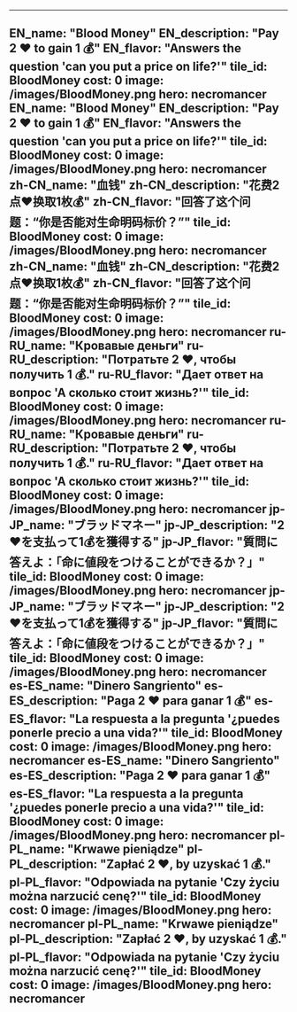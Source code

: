 ---

EN_name: "Blood Money"
EN_description: "Pay 2 ❤️ to gain 1 💰"
EN_flavor: "Answers the question 'can you put a price on life?'"
tile_id: BloodMoney
cost: 0
image: /images/BloodMoney.png
hero: necromancer
EN_name: "Blood Money"
EN_description: "Pay 2 ❤️ to gain 1 💰"
EN_flavor: "Answers the question 'can you put a price on life?'"
tile_id: BloodMoney
cost: 0
image: /images/BloodMoney.png
hero: necromancer
zh-CN_name: "血钱"
zh-CN_description: "花费2点❤️换取1枚💰"
zh-CN_flavor: "回答了这个问题：“你是否能对生命明码标价？”"
tile_id: BloodMoney
cost: 0
image: /images/BloodMoney.png
hero: necromancer
zh-CN_name: "血钱"
zh-CN_description: "花费2点❤️换取1枚💰"
zh-CN_flavor: "回答了这个问题：“你是否能对生命明码标价？”"
tile_id: BloodMoney
cost: 0
image: /images/BloodMoney.png
hero: necromancer
ru-RU_name: "Кровавые деньги"
ru-RU_description: "Потратьте 2 ❤️, чтобы получить 1 💰."
ru-RU_flavor: "Дает ответ на вопрос 'А сколько стоит жизнь?'"
tile_id: BloodMoney
cost: 0
image: /images/BloodMoney.png
hero: necromancer
ru-RU_name: "Кровавые деньги"
ru-RU_description: "Потратьте 2 ❤️, чтобы получить 1 💰."
ru-RU_flavor: "Дает ответ на вопрос 'А сколько стоит жизнь?'"
tile_id: BloodMoney
cost: 0
image: /images/BloodMoney.png
hero: necromancer
jp-JP_name: "ブラッドマネー"
jp-JP_description: "2❤️を支払って1💰を獲得する"
jp-JP_flavor: "質問に答えよ：「命に値段をつけることができるか？」"
tile_id: BloodMoney
cost: 0
image: /images/BloodMoney.png
hero: necromancer
jp-JP_name: "ブラッドマネー"
jp-JP_description: "2❤️を支払って1💰を獲得する"
jp-JP_flavor: "質問に答えよ：「命に値段をつけることができるか？」"
tile_id: BloodMoney
cost: 0
image: /images/BloodMoney.png
hero: necromancer
es-ES_name: "Dinero Sangriento"
es-ES_description: "Paga 2 ❤️ para ganar 1 💰"
es-ES_flavor: "La respuesta a la pregunta '¿puedes ponerle precio a una vida?'"
tile_id: BloodMoney
cost: 0
image: /images/BloodMoney.png
hero: necromancer
es-ES_name: "Dinero Sangriento"
es-ES_description: "Paga 2 ❤️ para ganar 1 💰"
es-ES_flavor: "La respuesta a la pregunta '¿puedes ponerle precio a una vida?'"
tile_id: BloodMoney
cost: 0
image: /images/BloodMoney.png
hero: necromancer
pl-PL_name: "Krwawe pieniądze"
pl-PL_description: "Zapłać 2 ❤️, by uzyskać 1 💰."
pl-PL_flavor: "Odpowiada na pytanie 'Czy życiu można narzucić cenę?'"
tile_id: BloodMoney
cost: 0
image: /images/BloodMoney.png
hero: necromancer
pl-PL_name: "Krwawe pieniądze"
pl-PL_description: "Zapłać 2 ❤️, by uzyskać 1 💰."
pl-PL_flavor: "Odpowiada na pytanie 'Czy życiu można narzucić cenę?'"
tile_id: BloodMoney
cost: 0
image: /images/BloodMoney.png
hero: necromancer
---